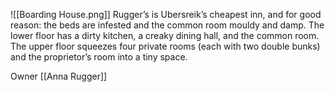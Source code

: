 ![[Boarding House.png]]
Rugger’s is Ubersreik’s cheapest inn, and for good reason: the beds are infested and the common room mouldy and damp. The lower floor has a dirty kitchen, a creaky dining hall, and the common room. The upper floor squeezes four private rooms (each with two double bunks) and the proprietor’s room into a tiny space.

Owner [[Anna Rugger]]